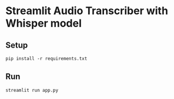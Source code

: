 # Streamlit Audio Transcriber with Whisper model

## Setup 
```
pip install -r requirements.txt

```

## Run
```
streamlit run app.py
```